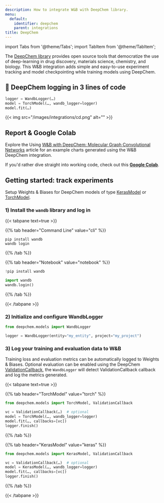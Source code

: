 ```yaml
---
description: How to integrate W&B with DeepChem library.
menu:
  default:
    identifier: deepchem
    parent: integrations
title: DeepChem
---
```


import Tabs from '@theme/Tabs';
import TabItem from '@theme/TabItem';

The [DeepChem library](https://github.com/deepchem/deepchem) provides open source tools that democratize the use of deep-learning in drug discovery, materials science, chemistry, and biology. This W&B integration adds simple and easy-to-use experiment tracking and model checkpointing while training models using DeepChem.

## 🧪 DeepChem logging in 3 lines of code

```python
logger = WandbLogger(…)
model = TorchModel(…, wandb_logger=logger)
model.fit(…)
```

{{< img src="/images/integrations/cd.png" alt="" >}}

## Report & Google Colab

Explore the Using [W&B with DeepChem: Molecular Graph Convolutional Networks](https://wandb.ai/kshen/deepchem_graphconv/reports/Using-W-B-with-DeepChem-Molecular-Graph-Convolutional-Networks--Vmlldzo4MzU5MDc?galleryTag=) article for an example charts generated using the W&B DeepChem integration.

If you'd rather dive straight into working code, check out this [**Google Colab**](https://colab.research.google.com/github/wandb/examples/blob/master/colabs/deepchem/W%26B_x_DeepChem.ipynb).

## Getting started: track experiments

Setup Weights & Biases for DeepChem models of type [KerasModel](https://deepchem.readthedocs.io/en/latest/api_reference/models.html#keras-models) or [TorchModel](https://deepchem.readthedocs.io/en/latest/api_reference/models.html#pytorch-models).

### 1) Install the `wandb` library and log in

{{< tabpane text=true >}}

{{% tab header="Command Line" value="cli" %}}

```
pip install wandb
wandb login
```

{{% /tab %}}

{{% tab header="Notebook" value="notebook" %}}

```python
!pip install wandb

import wandb
wandb.login()
```

{{% /tab %}}

{{< /tabpane >}}

### 2) Initialize and configure WandbLogger

```python
from deepchem.models import WandbLogger

logger = WandbLogger(entity="my_entity", project="my_project")
```

### 3) Log your training and evaluation data to W&B

Training loss and evaluation metrics can be automatically logged to Weights & Biases. Optional evaluation can be enabled using the DeepChem [ValidationCallback](https://github.com/deepchem/deepchem/blob/master/deepchem/models/callbacks.py), the `WandbLogger` will detect ValidationCallback callback and log the metrics generated.

{{< tabpane text=true >}}

{{% tab header="TorchModel" value="torch" %}}

```python
from deepchem.models import TorchModel, ValidationCallback

vc = ValidationCallback(…)  # optional
model = TorchModel(…, wandb_logger=logger)
model.fit(…, callbacks=[vc])
logger.finish()
```

{{% /tab %}}

{{% tab header="KerasModel" value="keras" %}}

```python
from deepchem.models import KerasModel, ValidationCallback

vc = ValidationCallback(…)  # optional
model = KerasModel(…, wandb_logger=logger)
model.fit(…, callbacks=[vc])
logger.finish()
```

{{% /tab %}}

{{< /tabpane >}}
